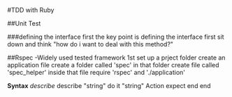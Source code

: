 #TDD with Ruby

##Unit Test

###defining the interface first
the key point is defining the interface first
sit down and think "how do i want to deal with this method?"

##Rspec
-Widely used tested framework
1st set up a prject folder
create an application file
create a folder called 'spec'
in that folder create file called 'spec_helper'
inside that file require 'rspec' and './application'

**Syntax**
*describe*
	describe "string" do
	it "string"
	Action
	expect
	end
	end